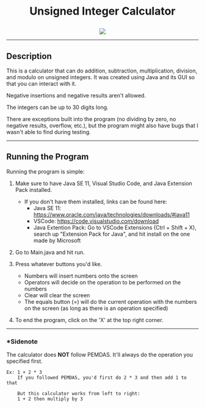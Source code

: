 
# <p align="center">Unsigned Integer Calculator</p>
   
<p align="center">
  <img src="https://user-images.githubusercontent.com/80555925/192124043-2cccf40d-8896-4bfa-a9b6-d25d43571787.PNG">
</p>

-------------------------------------------------------------------------------------------------------------------------------
## Description
This is a calculator that can do addition, subtraction, multiplication, division, and modulo on unsigned integers. It was created using Java and its GUI so that you can interact with it.

Negative insertions and negative results aren't allowed.

The integers can be up to 30 digits long.

There are exceptions built into the program (no dividing by zero, no negative results, overflow, etc.), but the program might also have bugs that I wasn't able to find during testing.

--------------------------------------------------------------------------------------------------------------------------------
## Running the Program

Running the program is simple:
1. Make sure to have Java SE 11, Visual Studio Code, and Java Extension Pack installed.
   - If you don't have them installed, links can be found here:
      - Java SE 11: https://www.oracle.com/java/technologies/downloads/#java11 
      - VSCode: https://code.visualstudio.com/download
      - Java Extention Pack: Go to VSCode Extensions (Ctrl + Shift + X), search up "Extension Pack for Java", and hit install on the one made by Microsoft
2. Go to Main.java and hit run.
3. Press whatever buttons you'd like. 
    - Numbers will insert numbers onto the screen
    - Operators will decide on the operation to be performed on the numbers
    - Clear will clear the screen
    - The equals button (=) will do the current operation with the numbers on the screen (as long as there is an operation specified)
    
4. To end the program, click on the 'X' at the top right corner.
--------------------------------------------------------------------------------------------------------------------------------
### *Sidenote
The calculator does **NOT** follow PEMDAS. It'll always do the operation you specified first.

    Ex: 1 + 2 * 3
        If you followed PEMDAS, you'd first do 2 * 3 and then add 1 to that
        
        But this calculator works from left to right:
        1 + 2 then multiply by 3
        
